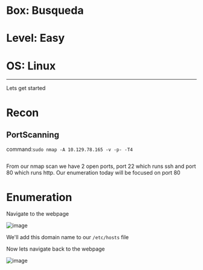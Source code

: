 # Box: Busqueda
# Level: Easy
# OS: Linux
<hr>

Lets get started

# Recon

## PortScanning

command:```sudo nmap -A 10.129.78.165 -v -p- -T4```

```
```
From our nmap scan we have 2 open ports, port 22 which runs ssh and port 80 which runs http. Our enumeration today will be focused on port 80



# Enumeration

Navigate to the webpage

![image](https://github.com/BlackAnon22/BlackAnon22.github.io/assets/67879936/5c2b168c-3cd6-4abe-a7d9-204d873c455b)

We'll add this domain name to our ```/etc/hosts``` file

Now lets navigate back to the webpage

![image](https://github.com/BlackAnon22/BlackAnon22.github.io/assets/67879936/b92cb0f7-c047-4dee-bf25-13d998954717)

